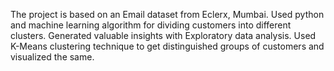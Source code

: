 The project is based on an Email dataset from Eclerx, Mumbai.
Used python and machine learning algorithm for dividing customers into different clusters.
Generated valuable insights with Exploratory data analysis.
Used K-Means clustering technique to get distinguished groups of customers and visualized the same.

